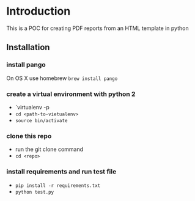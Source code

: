 # Introduction

This is a POC for creating PDF reports from an HTML template in python

## Installation

### install pango

On OS X use homebrew
`brew install pango`

### create a virtual environment with python 2
- `virtualenv -p <python2-executable-path> <virtual-env-name>
- `cd <path-to-vietualenv>`
- `source bin/activate`

### clone this repo
- run the git clone command
- `cd <repo>`

### install requirements and run test file
- `pip install -r requirements.txt`
- `python test.py`


